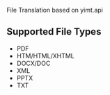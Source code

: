 File Translation based on yimt.api

## Supported File Types
+ PDF
+ HTM/HTML/XHTML
+ DOCX/DOC
+ XML
+ PPTX
+ TXT